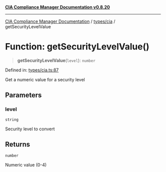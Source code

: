 [**CIA Compliance Manager Documentation v0.8.20**](../../../README.md)

***

[CIA Compliance Manager Documentation](../../../modules.md) / [types/cia](../README.md) / getSecurityLevelValue

# Function: getSecurityLevelValue()

> **getSecurityLevelValue**(`level`): `number`

Defined in: [types/cia.ts:87](https://github.com/Hack23/cia-compliance-manager/blob/9180e2700dca841f6711d7243c036db4de73db57/src/types/cia.ts#L87)

Get a numeric value for a security level

## Parameters

### level

`string`

Security level to convert

## Returns

`number`

Numeric value (0-4)
